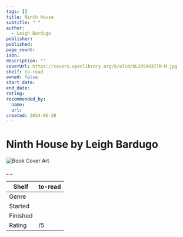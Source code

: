 ```yaml
---
tags: []
title: Ninth House
subtitle: " "
author:
  - Leigh Bardugo
publisher:
published:
page_count:
isbn:
description: ""
coverUrl: https://covers.openlibrary.org/b/olid/OL29509377M-M.jpg
shelf: to-read
owned: false
start_date:
end_date:
rating:
recommended_by:
  name:
  url:
created: 2024-06-28
---
```


# Ninth House by Leigh Bardugo

![Book Cover Art](https://covers.openlibrary.org/b/olid/OL29509377M-M.jpg)

_ _

| Shelf | to-read |
| --- | --- |
| Genre |  |
| Started |  |
| Finished |  |
| Rating | /5 |
